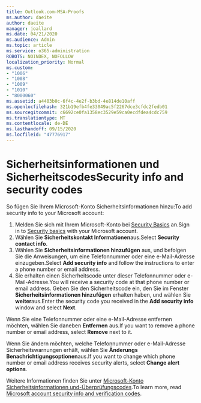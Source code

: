 ```yaml
---
title: Outlook.com-MSA-Proofs
ms.author: daeite
author: daeite
manager: joallard
ms.date: 04/21/2020
ms.audience: Admin
ms.topic: article
ms.service: o365-administration
ROBOTS: NOINDEX, NOFOLLOW
localization_priority: Normal
ms.custom:
- "1006"
- "1008"
- "1009"
- "1010"
- "8000060"
ms.assetid: a4403b0c-6f4c-4e2f-b3bd-4e814de10aff
ms.openlocfilehash: 321b19efb4fe33049ac5f2267dce3cfdc2fedb01
ms.sourcegitcommit: c6692ce0fa1358ec3529e59ca0ecdfdea4cdc759
ms.translationtype: MT
ms.contentlocale: de-DE
ms.lasthandoff: 09/15/2020
ms.locfileid: "47776917"
---
```

# <a name="security-info-and-security-codes"></a><span data-ttu-id="d3728-102">Sicherheitsinformationen und Sicherheitscodes</span><span class="sxs-lookup"><span data-stu-id="d3728-102">Security info and security codes</span></span>

<span data-ttu-id="d3728-103">So fügen Sie Ihrem Microsoft-Konto Sicherheitsinformationen hinzu:</span><span class="sxs-lookup"><span data-stu-id="d3728-103">To add security info to your Microsoft account:</span></span>

1. <span data-ttu-id="d3728-104">Melden Sie sich mit Ihrem Microsoft-Konto bei [Security Basics](https://account.microsoft.com/security) an.</span><span class="sxs-lookup"><span data-stu-id="d3728-104">Sign in to [Security basics](https://account.microsoft.com/security) with your Microsoft account.</span></span>
1. <span data-ttu-id="d3728-105">Wählen Sie **Sicherheitskontakt Informationen**aus.</span><span class="sxs-lookup"><span data-stu-id="d3728-105">Select **Security contact info**.</span></span>
1. <span data-ttu-id="d3728-106">Wählen Sie **Sicherheitsinformationen hinzufügen** aus, und befolgen Sie die Anweisungen, um eine Telefonnummer oder eine e-Mail-Adresse einzugeben.</span><span class="sxs-lookup"><span data-stu-id="d3728-106">Select **Add security info** and follow the instructions to enter a phone number or email address.</span></span>
1. <span data-ttu-id="d3728-107">Sie erhalten einen Sicherheitscode unter dieser Telefonnummer oder e-Mail-Adresse.</span><span class="sxs-lookup"><span data-stu-id="d3728-107">You will receive a security code at that phone number or email address.</span></span> <span data-ttu-id="d3728-108">Geben Sie den Sicherheitscode ein, den Sie im Fenster **Sicherheitsinformationen hinzufügen** erhalten haben, und wählen Sie **weiter**aus.</span><span class="sxs-lookup"><span data-stu-id="d3728-108">Enter the security code you received in the **Add security info** window and select **Next**.</span></span>

<span data-ttu-id="d3728-109">Wenn Sie eine Telefonnummer oder eine e-Mail-Adresse entfernen möchten, wählen Sie daneben **Entfernen** aus.</span><span class="sxs-lookup"><span data-stu-id="d3728-109">If you want to remove a phone number or email address, select **Remove** next to it.</span></span>

<span data-ttu-id="d3728-110">Wenn Sie ändern möchten, welche Telefonnummer oder e-Mail-Adresse Sicherheitswarnungen erhält, wählen Sie **Änderungs Benachrichtigungsoptionen**aus.</span><span class="sxs-lookup"><span data-stu-id="d3728-110">If you want to change which phone number or email address receives security alerts, select **Change alert options**.</span></span>

<span data-ttu-id="d3728-111">Weitere Informationen finden Sie unter [Microsoft-Konto Sicherheitsinformationen und-Überprüfungscodes](https://support.microsoft.com/help/12428/).</span><span class="sxs-lookup"><span data-stu-id="d3728-111">To learn more, read [Microsoft account security info and verification codes](https://support.microsoft.com/help/12428/).</span></span>